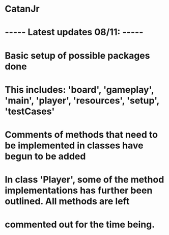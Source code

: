 # CatanJr

# ----- Latest updates 08/11: -----
# Basic setup of possible packages done
#       This includes: 'board', 'gameplay', 'main', 'player', 'resources', 'setup', 'testCases'
# Comments of methods that need to be implemented in classes have begun to be added
# In class 'Player', some of the method implementations has further been outlined. All methods are left 
# commented out for the time being. 
